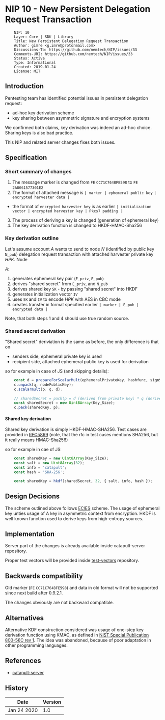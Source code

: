 # NIP 10 - New Persistent Delegation Request Transaction

```
    NIP: 10
    Layer: Core | SDK | Library
    Title: New Persistent Delegation Request Transaction
    Author: gimre <g.imre@protonmail.com>
    Discussions-To: https://github.com/nemtech/NIP/issues/33
    Comments-URI: https://github.com/nemtech/NIP/issues/33
    Status: Active
    Type: Informational
    Created: 2019-01-24
    License: MIT
```

## Introduction

Pentesting team has identified potential issues in persistent delegation request:
 * ad-hoc key derivation scheme
 * key sharing between asymmetric signature and encryption systems

We confirmed both claims, key derivation was indeed an ad-hoc choice.
Sharing keys is also bad practice.

This NIP and related server changes fixes both issues.

## Specification

### Short summary of changes

1. The message marker is changed from `FE` `CC71C764BFE598` to `FE` `2A8061577301E2`
2. The format of attached message is `| marker | ephemeral public key | encrypted harvester data |`
  * the format of `encrypted harvester key` is as earlier `| initialization vector | encrypted harvester key | Pkcs7 padding |`
3. The process of deriving a key is changed (generation of ephemeral key)
4. The key derivation function is changed to HKDF-HMAC-Sha256

### Key derivation outline

Let's assume account _A_ wants to send to node _N_ (identified by public key `N_pub`) delegation request transaction with attached harvester private key _HPK_.
Node 

_A_:
1. generates ephemeral key pair (`E_priv`, `E_pub`)
2. derives "shared secret" from `E_priv`, and `N_pub`
3. derives shared key `SK` - by passing "shared secret" into HKDF
4. generates initialization vector `IV`
5. uses `SK` and `IV` to encode _HPK_ with AES in CBC mode
6. creates transfer in format specified earlier `| marker | E_pub | encrypted data |`

Note, that both steps 1 and 4 should use true random source.

### Shared secret derivation

"Shared secret" deriviation is the same as before, the only difference is that on
 * senders side, ephemeral private key is used
 * recipient side, attached ephemeral public key is used for derivation

so for example in case of JS (and skipping details):
```js
	const d = prepareForScalarMult(ephemeralPrivateKey, hashfunc, signSchema);
	c.unpack(q, nodePublicKey);
	c.scalarmult(p, q, d);
	
	// sharedSecret = pack(p = d (derived from private key) * q (derived from public key))
	const sharedSecret = new Uint8Array(Key_Size);
	c.pack(sharedKey, p);
```

#### Shared key derivation

Shared key derivation is simply HKDF-HMAC-SHA256.
Test cases are provided in [RFC5869](https://tools.ietf.org/html/rfc5869)
(note, that the rfc in test cases mentions SHA256, but it really means HMAC-Sha256)

so for example in cae of JS
```js
	const sharedKey = new Uint8Array(Key_Size);
	const salt = new Uint8Array(32);
	const info = 'catapult';
	const hash = 'SHA-256';

	const sharedKey = hkdf(sharedSecret, 32, { salt, info, hash });
```

## Design Decisions

The scheme outlined above follows [ECIES](https://en.wikipedia.org/wiki/Integrated_Encryption_Scheme) scheme.
The usage of ephemeral key unties usage of _A_ key in asymmetric context from encryption.
HKDF is well known function used to derive keys from high-entropy sources.

## Implementation

Server part of the changes is already available inside catapult-server repository.

Proper test vectors will be provided inside [test-vectors](https://github.com/nemtech/test-vectors) repository.


## Backwards compatibility

Old marker (`FE` `CC71C764BFE598`) and data in old format will not be supported since next build after 0.9.2.1.

The changes obviously are not backward compatible.

## Alternatives

Alternative KDF construction considered was usage of one-step key derivation function using KMAC, as defined in
[NIST Special Publication 800-56C rev 1](https://nvlpubs.nist.gov/nistpubs/SpecialPublications/NIST.SP.800-56Cr1.pdf).
The idea was abandoned, because of poor adaptation in other programming languages.


## References

* [catapult-server](https://github.com/nemtech/catapult-server/)

## History

| **Date**      | **Version**   |
| ------------- | ------------- |
| Jan 24 2020   | 1.0           |


